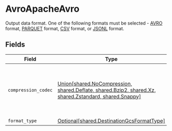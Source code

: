# AvroApacheAvro

Output data format. One of the following formats must be selected - <a href="https://cloud.google.com/bigquery/docs/loading-data-cloud-storage-avro#advantages_of_avro">AVRO</a> format, <a href="https://cloud.google.com/bigquery/docs/loading-data-cloud-storage-parquet#parquet_schemas">PARQUET</a> format, <a href="https://cloud.google.com/bigquery/docs/loading-data-cloud-storage-csv#loading_csv_data_into_a_table">CSV</a> format, or <a href="https://cloud.google.com/bigquery/docs/loading-data-cloud-storage-json#loading_json_data_into_a_new_table">JSONL</a> format.


## Fields

| Field                                                                                                                                            | Type                                                                                                                                             | Required                                                                                                                                         | Description                                                                                                                                      |
| ------------------------------------------------------------------------------------------------------------------------------------------------ | ------------------------------------------------------------------------------------------------------------------------------------------------ | ------------------------------------------------------------------------------------------------------------------------------------------------ | ------------------------------------------------------------------------------------------------------------------------------------------------ |
| `compression_codec`                                                                                                                              | [Union[shared.NoCompression, shared.Deflate, shared.Bzip2, shared.Xz, shared.Zstandard, shared.Snappy]](../../models/shared/compressioncodec.md) | :heavy_check_mark:                                                                                                                               | The compression algorithm used to compress data. Default to no compression.                                                                      |
| `format_type`                                                                                                                                    | [Optional[shared.DestinationGcsFormatType]](../../models/shared/destinationgcsformattype.md)                                                     | :heavy_minus_sign:                                                                                                                               | N/A                                                                                                                                              |